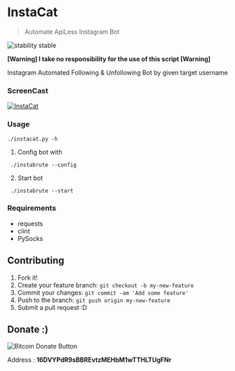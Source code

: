 # InstaCat
> Automate ApiLess Instagram Bot

![stability stable](http://b.repl.ca/v1/stability-stable-brightgreen.png)

**[Warning] I take no responsibility for the use of this script [Warning]**

Instagram Automated Following & Unfollowing Bot by given target username

### ScreenCast

[![InstaCat](https://img.youtube.com/vi/2lbHa7hZ7ig/0.jpg)](https://www.youtube.com/watch?v=2lbHa7hZ7ig)


### Usage

```./instacat.py -h```

1. Config bot with

``` ./instabrute --config```

2. Start bot

``` ./instabrute --start```

### Requirements

* requests
* clint
* PySocks


## Contributing

1. Fork it!
2. Create your feature branch: `git checkout -b my-new-feature`
3. Commit your changes: `git commit -am 'Add some feature'`
4. Push to the branch: `git push origin my-new-feature`
5. Submit a pull request :D

## Donate :)

![Bitcoin Donate Button](https://www.drupal.org/files/project-images/bitcoindonate.png)

Address : **16DVYPdR9sBBREvtzMEHbM1wTTHLTUgFNr**
